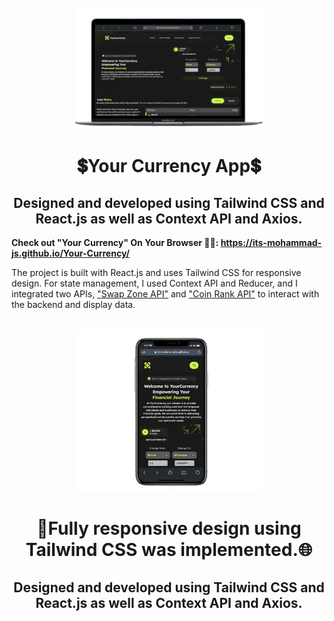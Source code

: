 <div align="center">
  <br>
  <img alt="Open Sauced" src="/public/desktop-vision.png" width="300px">
  <h1>💲Your Currency App💲</h1>
  <h2>Designed and developed using Tailwind CSS and React.js as well as Context API and Axios.</h2>
</div>

<strong>Check out "Your Currency" On Your Browser 💸🌐: https://its-mohammad-js.github.io/Your-Currency/</strong>

The project is built with React.js and uses Tailwind CSS for responsive design. For state management, I used Context API and Reducer, and I integrated two APIs, ["Swap Zone API"](https://swapzone.io/partners/exchange-api) and ["Coin Rank API"](https://developers.coinranking.com/api) to interact with the backend and display data.

<div align="center">
  <br>
  <img alt="Open Sauced" src="/public/mobile-vision.png" width="300px">
  <h1>📱Fully responsive design using Tailwind CSS was implemented.🌐</h1>
  <h2>Designed and developed using Tailwind CSS and React.js as well as Context API and Axios.</h2>
</div>
